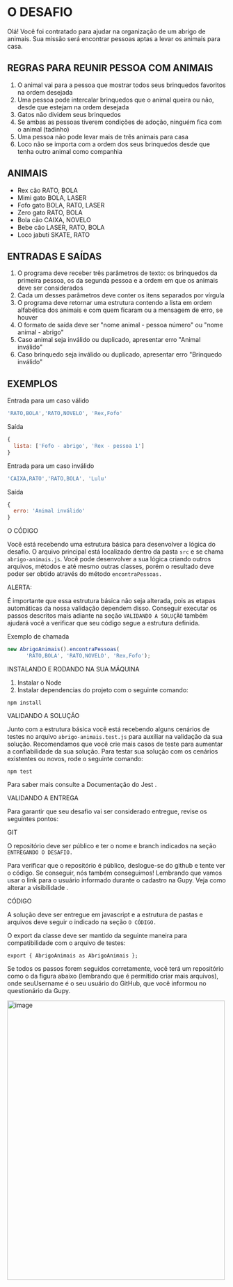 
# O DESAFIO

Olá! Você foi contratado para ajudar na organização de um abrigo de animais.
Sua missão será encontrar pessoas aptas a levar os animais para casa.


## REGRAS PARA REUNIR PESSOA COM ANIMAIS
1. O animal vai para a pessoa que mostrar todos seus brinquedos favoritos na ordem desejada
2. Uma pessoa pode intercalar brinquedos que o animal queira ou não, desde que estejam na ordem desejada
3. Gatos não dividem seus brinquedos
4. Se ambas as pessoas tiverem condições de adoção, ninguém fica com o animal (tadinho)
5. Uma pessoa não pode levar mais de três animais para casa
6. Loco não se importa com a ordem dos seus brinquedos desde que tenha outro animal como companhia


## ANIMAIS

- Rex	cão	RATO, BOLA
- Mimi	gato	BOLA, LASER
- Fofo	gato	BOLA, RATO, LASER
- Zero	gato	RATO, BOLA
- Bola	cão	CAIXA, NOVELO
- Bebe	cão	LASER, RATO, BOLA
- Loco	jabuti	SKATE, RATO







## ENTRADAS E SAÍDAS
1. O programa deve receber três parâmetros de texto: os brinquedos da primeira pessoa, os da segunda pessoa e a ordem em que os animais deve ser considerados
2. Cada um desses parâmetros deve conter os itens separados por vírgula
3. O programa deve retornar uma estrutura contendo a lista em ordem alfabética dos animais e com quem ficaram ou a mensagem de erro, se houver
4. O formato de saída deve ser "nome animal - pessoa número" ou "nome animal - abrigo"
5. Caso animal seja inválido ou duplicado, apresentar erro "Animal inválido"
6. Caso brinquedo seja inválido ou duplicado, apresentar erro "Brinquedo inválido"

## EXEMPLOS
Entrada para um caso válido

```javascript
'RATO,BOLA','RATO,NOVELO', 'Rex,Fofo'
```

Saída

```javascript
{
  lista: ['Fofo - abrigo', 'Rex - pessoa 1']
}
```

Entrada para um caso inválido

```javascript
'CAIXA,RATO','RATO,BOLA', 'Lulu'
```
Saída

```javascript
{
  erro: 'Animal inválido'
}
```
O CÓDIGO

Você está recebendo uma estrutura básica para desenvolver a lógica do desafio. O arquivo principal está localizado dentro da pasta ```src``` e se chama ```abrigo-animais.js```. Você pode desenvolver a sua lógica criando outros arquivos, métodos e até mesmo outras classes, porém o resultado deve poder ser obtido através do método ```encontraPessoas.```

ALERTA:

É importante que essa estrutura básica não seja alterada, pois as etapas automáticas da nossa validação dependem disso. Conseguir executar os passos descritos mais adiante na seção ```VALIDANDO A SOLUÇÃO``` também ajudará você a verificar que seu código segue a estrutura definida.

Exemplo de chamada

```javascript
new AbrigoAnimais().encontraPessoas(
      'RATO,BOLA', 'RATO,NOVELO', 'Rex,Fofo');

```
INSTALANDO E RODANDO NA SUA MÁQUINA

1. Instalar o Node 
2. Instalar dependencias do projeto com o seguinte comando:
```
npm install
```

VALIDANDO A SOLUÇÃO

Junto com a estrutura básica você está recebendo alguns cenários de testes no arquivo ```abrigo-animais.test.js``` para auxiliar na validação da sua solução. Recomendamos que você crie mais casos de teste para aumentar a confiabilidade da sua solução.
Para testar sua solução com os cenários existentes ou novos, rode o seguinte comando:
```
npm test
```
Para saber mais consulte a Documentação do Jest .

VALIDANDO A ENTREGA

Para garantir que seu desafio vai ser considerado entregue, revise os seguintes pontos:

GIT

O repositório deve ser público e ter o nome e branch indicados na seção ```ENTREGANDO O DESAFIO.```

Para verificar que o repositório é público, deslogue-se do github e tente ver o código. Se conseguir, nós também conseguimos! Lembrando que vamos usar o link para o usuário informado durante o cadastro na Gupy. Veja como alterar a visibilidade .

CÓDIGO

A solução deve ser entregue em javascript e a estrutura de pastas e arquivos deve seguir o indicado na seção ```O CÓDIGO.```

O export da classe deve ser mantido da seguinte maneira para compatibilidade com o arquivo de testes:

```
export { AbrigoAnimais as AbrigoAnimais };
```

Se todos os passos forem seguidos corretamente, você terá um repositório como o da figura abaixo (lembrando que é permitido criar mais arquivos), onde seuUsername é o seu usuário do GitHub, que você informou no questionário da Gupy.

<img width="500" height="642" alt="image" src="https://github.com/user-attachments/assets/d59da1ad-04ee-4797-944a-98b28c305d42" />
